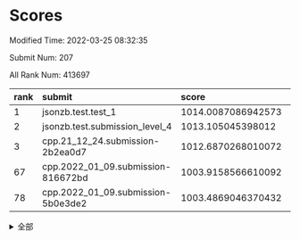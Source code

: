 # Scores

Modified Time: 2022-03-25 08:32:35

Submit Num: 207

All Rank Num: 413697

| rank |               submit               |       score        |       sigma        | pk_num |
| :--- | :--------------------------------- | :----------------- | :----------------- | :----- |
| 1    | jsonzb.test.test_1                 | 1014.0087086942573 | 0.8281959378252466 | 7998   |
| 2    | jsonzb.test.submission_level_4     | 1013.105045398012  | 0.801243953391233  | 7996   |
| 3    | cpp.21_12_24.submission-2b2ea0d7   | 1012.6870268010072 | 0.7838719027106873 | 7997   |
| 67   | cpp.2022_01_09.submission-816672bd | 1003.9158566610092 | 0.738682671449786  | 7993   |
| 78   | cpp.2022_01_09.submission-5b0e3de2 | 1003.4869046370432 | 0.7117218311223718 | 8001   |


<details>
<summary>全部</summary>

| rank |                 submit                 |       score        |       sigma        | pk_num |
| :--- | :------------------------------------- | :----------------- | :----------------- | :----- |
| 1    | jsonzb.test.test_1                     | 1014.0087086942573 | 0.8281959378252466 | 7998   |
| 2    | jsonzb.test.submission_level_4         | 1013.105045398012  | 0.801243953391233  | 7996   |
| 3    | cpp.21_12_24.submission-2b2ea0d7       | 1012.6870268010072 | 0.7838719027106873 | 7997   |
| 4    | gobigger.level_3.submission_level_3_22 | 1011.664504047012  | 0.7659078529210553 | 7986   |
| 5    | gobigger.level_3.submission_level_3_11 | 1011.3958285386558 | 0.7675802153505875 | 7997   |
| 6    | gobigger.level_3.submission_level_3_40 | 1011.2787087462538 | 0.7649278573386951 | 7994   |
| 7    | gobigger.level_3.submission_level_3_32 | 1011.0955706048306 | 0.7683466240864096 | 7996   |
| 8    | gobigger.level_3.submission_level_3_30 | 1010.9831849474367 | 0.7786552784281557 | 7995   |
| 9    | gobigger.level_3.submission_level_3_49 | 1010.963849576481  | 0.7443516868917311 | 7993   |
| 10   | gobigger.level_3.submission_level_3_23 | 1010.9207131026845 | 0.7781889460801114 | 7999   |
| 11   | gobigger.level_3.submission_level_3_45 | 1010.8734951374687 | 0.7643137213819516 | 7989   |
| 12   | gobigger.level_3.submission_level_3_15 | 1010.8116145652524 | 0.7680959598974383 | 7990   |
| 13   | gobigger.level_3.submission_level_3_34 | 1010.6853444339492 | 0.7527381120312719 | 7995   |
| 14   | gobigger.level_3.submission_level_3_3  | 1010.4696428535831 | 0.7749699525145234 | 7992   |
| 15   | gobigger.level_3.submission_level_3_25 | 1010.4124448185838 | 0.756113628479785  | 7993   |
| 16   | gobigger.level_3.submission_level_3_27 | 1010.3985353314399 | 0.7613761469652768 | 7997   |
| 17   | gobigger.level_3.submission_level_3_21 | 1010.3029926955013 | 0.754569172814167  | 7991   |
| 18   | gobigger.level_3.submission_level_3_7  | 1010.3014688005984 | 0.750426877515957  | 8000   |
| 19   | gobigger.level_3.submission_level_3_36 | 1010.2617085582997 | 0.7760769830466694 | 7993   |
| 20   | gobigger.level_3.submission_level_3_46 | 1010.2494171997541 | 0.7709777624455637 | 7996   |
| 21   | gobigger.level_3.submission_level_3_10 | 1010.1546808817177 | 0.7412443596469191 | 7995   |
| 22   | gobigger.level_3.submission_level_3_5  | 1010.1500352599492 | 0.7587972014797976 | 7996   |
| 23   | gobigger.level_3.submission_level_3_35 | 1010.1122797318083 | 0.7773849165498409 | 7992   |
| 24   | gobigger.level_3.submission_level_3_4  | 1010.0726706170947 | 0.7633699907744623 | 7996   |
| 25   | gobigger.level_3.submission_level_3_28 | 1010.0618866608195 | 0.7629052183743804 | 7996   |
| 26   | gobigger.level_3.submission_level_3_13 | 1010.0556599138987 | 0.747371422484651  | 7999   |
| 27   | gobigger.level_3.submission_level_3_16 | 1010.0452963629289 | 0.758793566290055  | 7994   |
| 28   | gobigger.level_3.submission_level_3_43 | 1009.9228312849797 | 0.7523791970661645 | 7999   |
| 29   | gobigger.level_3.submission_level_3_39 | 1009.8455885870371 | 0.7598161039545277 | 7993   |
| 30   | gobigger.level_3.submission_level_3_8  | 1009.8157821998661 | 0.7569869449964712 | 7998   |
| 31   | gobigger.level_3.submission_level_3_24 | 1009.7174131336833 | 0.7374308448438542 | 7993   |
| 32   | gobigger.level_3.submission_level_3_18 | 1009.6276763940429 | 0.7526774329711688 | 7994   |
| 33   | gobigger.level_3.submission_level_3_37 | 1009.4877109613486 | 0.7730387227334079 | 7992   |
| 34   | gobigger.level_3.submission_level_3_9  | 1009.4840658185959 | 0.7266135570491333 | 7993   |
| 35   | gobigger.level_3.submission_level_3_44 | 1009.4081985387495 | 0.7693438569047416 | 7996   |
| 36   | gobigger.level_3.submission_level_3_19 | 1009.345118329897  | 0.7650511075253819 | 7991   |
| 37   | gobigger.level_3.submission_level_3_29 | 1009.2942751133284 | 0.7499269054774111 | 7992   |
| 38   | gobigger.level_3.submission_level_3_26 | 1009.2391819796372 | 0.7344042431500603 | 7988   |
| 39   | gobigger.level_3.submission_level_3_31 | 1009.1817272352671 | 0.7482725329293681 | 7996   |
| 40   | gobigger.level_3.submission_level_3_47 | 1009.1766526539976 | 0.763043589127271  | 7997   |
| 41   | gobigger.level_3.submission_level_3_2  | 1009.1311828038064 | 0.7549311235342884 | 7998   |
| 42   | gobigger.level_3.submission_level_3_14 | 1009.0787607914326 | 0.7453201797679208 | 7994   |
| 43   | gobigger.level_3.submission_level_3_12 | 1009.0347726330631 | 0.7248924688794218 | 8000   |
| 44   | gobigger.level_3.submission_level_3_1  | 1009.0010964913283 | 0.7665103404230373 | 7991   |
| 45   | gobigger.level_3.submission_level_3_6  | 1008.9448862246703 | 0.7278593073158731 | 7994   |
| 46   | gobigger.level_3.submission_level_3_41 | 1008.9345545860122 | 0.7495886201506057 | 7996   |
| 47   | gobigger.level_3.submission_level_3_42 | 1008.6770566609008 | 0.7429411854399661 | 7996   |
| 48   | gobigger.level_3.submission_level_3_33 | 1008.6011052530237 | 0.7463187264254922 | 7996   |
| 49   | gobigger.level_3.submission_level_3_17 | 1008.5429628278401 | 0.7317098191250911 | 7995   |
| 50   | gobigger.level_3.submission_level_3_20 | 1008.5132747632075 | 0.7338314183270492 | 7992   |
| 51   | gobigger.level_3.submission_level_3_48 | 1008.2961072290876 | 0.733605039424342  | 7996   |
| 52   | gobigger.level_3.submission_level_3_38 | 1007.7297589222384 | 0.7229974509072271 | 7994   |
| 53   | gobigger.level_3.submission_level_3_0  | 1007.5979933393754 | 0.7342164908241042 | 7998   |
| 54   | gobigger.level_1.submission_level_1_39 | 1004.7174561866659 | 0.7370284151961685 | 7995   |
| 55   | gobigger.level_1.submission_level_1_2  | 1004.7093702142145 | 0.7135929955261664 | 7991   |
| 56   | gobigger.level_1.submission_level_1_23 | 1004.4298909346697 | 0.7130374687511161 | 7996   |
| 57   | gobigger.level_1.submission_level_1_0  | 1004.4258704218348 | 0.7121854449031633 | 7997   |
| 58   | gobigger.level_1.submission_level_1_8  | 1004.3694806598045 | 0.7223933766590614 | 8001   |
| 59   | gobigger.level_1.submission_level_1_49 | 1004.3621485998469 | 0.7073965459121299 | 7994   |
| 60   | gobigger.level_1.submission_level_1_14 | 1004.2346070253616 | 0.7267031549616095 | 7997   |
| 61   | gobigger.level_1.submission_level_1_47 | 1004.1442355503983 | 0.7124274074339253 | 7998   |
| 62   | gobigger.level_1.submission_level_1_12 | 1004.1297673104301 | 0.7160818591172224 | 7996   |
| 63   | gobigger.level_1.submission_level_1_36 | 1004.1051036909847 | 0.7280894402275246 | 8001   |
| 64   | gobigger.level_1.submission_level_1_6  | 1004.0860665939812 | 0.7139069542494265 | 7993   |
| 65   | gobigger.level_1.submission_level_1_44 | 1003.9816828617833 | 0.7217348102895712 | 7988   |
| 66   | gobigger.level_1.submission_level_1_19 | 1003.931483803584  | 0.7116118488994603 | 7990   |
| 67   | cpp.2022_01_09.submission-816672bd     | 1003.9158566610092 | 0.738682671449786  | 7993   |
| 68   | gobigger.level_1.submission_level_1_28 | 1003.8423560973051 | 0.7253880375211781 | 7992   |
| 69   | gobigger.level_1.submission_level_1_16 | 1003.7646955162485 | 0.7119866448645238 | 7995   |
| 70   | gobigger.level_1.submission_level_1_34 | 1003.7517895639995 | 0.7107677889907773 | 7993   |
| 71   | gobigger.level_1.submission_level_1_9  | 1003.6044391575196 | 0.7070204472252144 | 7995   |
| 72   | gobigger.level_1.submission_level_1_29 | 1003.5956488477242 | 0.704778231343901  | 7999   |
| 73   | gobigger.level_1.submission_level_1_15 | 1003.5791278785567 | 0.7218053815570502 | 7991   |
| 74   | gobigger.level_1.submission_level_1_10 | 1003.561193779796  | 0.7217122206132314 | 7991   |
| 75   | gobigger.level_1.submission_level_1_45 | 1003.5552207727183 | 0.7143456520230026 | 7992   |
| 76   | gobigger.level_1.submission_level_1_46 | 1003.5234969661874 | 0.7143997837234193 | 7994   |
| 77   | gobigger.level_1.submission_level_1_41 | 1003.493204481456  | 0.7144688214130166 | 7993   |
| 78   | cpp.2022_01_09.submission-5b0e3de2     | 1003.4869046370432 | 0.7117218311223718 | 8001   |
| 79   | gobigger.level_1.submission_level_1_4  | 1003.4239542779808 | 0.704417073790251  | 7994   |
| 80   | gobigger.level_1.submission_level_1_25 | 1003.4131505612746 | 0.7121599376072024 | 7996   |
| 81   | gobigger.level_1.submission_level_1_24 | 1003.354367199089  | 0.7147026414764123 | 7996   |
| 82   | gobigger.level_1.submission_level_1_32 | 1003.337144497048  | 0.7226069001774884 | 7994   |
| 83   | gobigger.level_1.submission_level_1_7  | 1003.2612424697164 | 0.707925632417632  | 7994   |
| 84   | gobigger.level_1.submission_level_1_13 | 1003.2389494700953 | 0.7071288042765265 | 7991   |
| 85   | gobigger.level_1.submission_level_1_26 | 1003.2071122131897 | 0.7231584873518961 | 7994   |
| 86   | gobigger.level_1.submission_level_1_35 | 1003.1817966615678 | 0.7100319024335122 | 7997   |
| 87   | gobigger.level_1.submission_level_1_1  | 1003.1436879391066 | 0.7085018342266709 | 7996   |
| 88   | gobigger.level_1.submission_level_1_38 | 1003.1206202465058 | 0.7004324530667201 | 7993   |
| 89   | gobigger.level_1.submission_level_1_37 | 1003.0639070264688 | 0.7065727289827537 | 7991   |
| 90   | gobigger.level_1.submission_level_1_30 | 1003.0455530643825 | 0.7132877647556071 | 7996   |
| 91   | gobigger.level_1.submission_level_1_31 | 1003.0060606513734 | 0.7113569927197675 | 7991   |
| 92   | gobigger.level_1.submission_level_1_3  | 1002.9300242328796 | 0.7179839042780239 | 7997   |
| 93   | gobigger.level_1.submission_level_1_22 | 1002.8943533057477 | 0.723681050873053  | 7992   |
| 94   | gobigger.level_1.submission_level_1_42 | 1002.8648657282583 | 0.7221612260209557 | 7999   |
| 95   | gobigger.level_1.submission_level_1_5  | 1002.7491225771843 | 0.7075594292970335 | 7993   |
| 96   | gobigger.level_1.submission_level_1_21 | 1002.6724845915902 | 0.7088553137662814 | 7992   |
| 97   | gobigger.level_1.submission_level_1_20 | 1002.666520906614  | 0.7116473684678439 | 7994   |
| 98   | gobigger.level_1.submission_level_1_17 | 1002.5441727429903 | 0.7161030602407662 | 7995   |
| 99   | gobigger.level_1.submission_level_1_48 | 1002.5436421630899 | 0.7124605925514779 | 7998   |
| 100  | gobigger.level_1.submission_level_1_18 | 1002.5227283221886 | 0.7128804054031936 | 7998   |
| 101  | gobigger.level_1.submission_level_1_27 | 1002.4640658677886 | 0.7105449996939885 | 8001   |
| 102  | gobigger.level_1.submission_level_1_43 | 1002.3915517918972 | 0.7307348779359563 | 7993   |
| 103  | gobigger.level_1.submission_level_1_40 | 1002.2494337828567 | 0.7087869951668548 | 7989   |
| 104  | gobigger.level_1.submission_level_1_11 | 1002.186425965801  | 0.7131798101814227 | 7992   |
| 105  | gobigger.level_1.submission_level_1_33 | 1002.140560297788  | 0.7107926692021955 | 7994   |
| 106  | gobigger.random.submission_random_24   | 998.0403259869802  | 0.6994050905195063 | 7989   |
| 107  | gobigger.random.submission_random_30   | 997.4567896658767  | 0.7044026103991269 | 7992   |
| 108  | gobigger.random.submission_random_31   | 997.2631395293682  | 0.70510805712398   | 7991   |
| 109  | gobigger.random.submission_random_35   | 996.962687872914   | 0.7149596212299594 | 7996   |
| 110  | gobigger.random.submission_random_49   | 996.8467109768627  | 0.7156220660775031 | 7996   |
| 111  | gobigger.random.submission_random_20   | 996.7634439140114  | 0.7170503497358915 | 7994   |
| 112  | gobigger.random.submission_random_19   | 996.7418082033463  | 0.7202707022983388 | 7995   |
| 113  | gobigger.random.submission_random_8    | 996.7112169454607  | 0.7026350194902009 | 7996   |
| 114  | gobigger.random.submission_random_21   | 996.6584368127084  | 0.7078432018849677 | 7997   |
| 115  | gobigger.random.submission_random_13   | 996.6522702362997  | 0.7098102180212494 | 7996   |
| 116  | gobigger.random.submission_random_40   | 996.578457795574   | 0.7210157641139405 | 7997   |
| 117  | gobigger.random.submission_random_2    | 996.5363126707653  | 0.7089316092560246 | 7994   |
| 118  | gobigger.random.submission_random_23   | 996.4644243834307  | 0.7117346089916414 | 7996   |
| 119  | gobigger.random.submission_random_7    | 996.4514586293194  | 0.7184029612108623 | 7995   |
| 120  | gobigger.random.submission_random_18   | 996.4225900064021  | 0.7076333947264043 | 7998   |
| 121  | gobigger.random.submission_random_45   | 996.4018534327613  | 0.7120181892867141 | 7996   |
| 122  | gobigger.random.submission_random_43   | 996.3974263723654  | 0.7035830946136069 | 7984   |
| 123  | gobigger.random.submission_random_14   | 996.344809860332   | 0.7177492006830919 | 7992   |
| 124  | gobigger.random.submission_random_12   | 996.3372058382027  | 0.6998378320896761 | 7991   |
| 125  | gobigger.random.submission_random_29   | 996.3339878536362  | 0.7157808773934562 | 7991   |
| 126  | gobigger.random.submission_random_3    | 996.330045442071   | 0.6976082159916879 | 7992   |
| 127  | gobigger.random.submission_random_11   | 996.3234905038333  | 0.704953448926356  | 7995   |
| 128  | gobigger.random.submission_random_47   | 996.118891416348   | 0.7160172581997274 | 7993   |
| 129  | gobigger.random.submission_random_46   | 996.1046089991706  | 0.7146878858832034 | 7996   |
| 130  | gobigger.random.submission_random_41   | 996.1042976871825  | 0.7195086384051989 | 7991   |
| 131  | gobigger.random.submission_random_15   | 996.0814777319413  | 0.7113489314299954 | 7991   |
| 132  | gobigger.random.submission_random_16   | 996.0786592730982  | 0.7155603122867009 | 7999   |
| 133  | gobigger.random.submission_random_5    | 995.9960182160041  | 0.7104928947511224 | 7994   |
| 134  | gobigger.random.submission_random_48   | 995.9794465624686  | 0.7045649453106511 | 7996   |
| 135  | gobigger.random.submission_random_4    | 995.962540071452   | 0.717948008292954  | 7996   |
| 136  | gobigger.random.submission_random_1    | 995.9094485432068  | 0.7070359906445325 | 7994   |
| 137  | gobigger.random.submission_random_42   | 995.8191573101475  | 0.7096022991831549 | 7998   |
| 138  | gobigger.random.submission_random_27   | 995.6644426153078  | 0.7154653514913613 | 7993   |
| 139  | gobigger.random.submission_random_44   | 995.6499723186523  | 0.7168818503477836 | 7996   |
| 140  | gobigger.random.submission_random_28   | 995.6094747459078  | 0.7164395185317711 | 7994   |
| 141  | gobigger.random.submission_random_26   | 995.5906962676444  | 0.7119769287031106 | 7992   |
| 142  | gobigger.random.submission_random_39   | 995.5902484488699  | 0.7258007526482996 | 8000   |
| 143  | gobigger.random.submission_random_10   | 995.4566670297232  | 0.7240422147115937 | 7997   |
| 144  | gobigger.random.submission_random_36   | 995.4272409103027  | 0.7246799687754968 | 7995   |
| 145  | gobigger.random.submission_random_37   | 995.4169064416192  | 0.697383431425675  | 7996   |
| 146  | gobigger.random.submission_random_17   | 995.3809473251235  | 0.7154577914493189 | 7991   |
| 147  | gobigger.random.submission_random_38   | 995.254737656911   | 0.7205208229321507 | 7997   |
| 148  | gobigger.random.submission_random_33   | 995.1031308305298  | 0.709150742818489  | 7989   |
| 149  | gobigger.random.submission_random_32   | 995.0159765554857  | 0.7280709373998204 | 7997   |
| 150  | gobigger.level_2.submission_level_2_6  | 994.9837367009991  | 0.7364271597549839 | 7995   |
| 151  | gobigger.random.submission_random_0    | 994.8715279267878  | 0.7194248861310504 | 7993   |
| 152  | gobigger.random.submission_random_22   | 994.8163521574397  | 0.7079063536997473 | 7996   |
| 153  | gobigger.random.submission_random_9    | 994.5737452821398  | 0.7277623603347507 | 7993   |
| 154  | gobigger.random.submission_random_34   | 994.4844084875766  | 0.7236008318353608 | 7991   |
| 155  | gobigger.random.submission_random_25   | 994.3480797371982  | 0.7227103900834635 | 7995   |
| 156  | gobigger.random.submission_random_6    | 994.258563767282   | 0.7070004349297259 | 7992   |
| 157  | gobigger.level_2.submission_level_2_22 | 993.5605621719703  | 0.7445134572797809 | 7994   |
| 158  | gobigger.level_2.submission_level_2_30 | 993.4046162253683  | 0.7296494479827986 | 7996   |
| 159  | gobigger.level_2.submission_level_2_23 | 993.3213326271406  | 0.7345703086390476 | 7993   |
| 160  | gobigger.level_2.submission_level_2_8  | 993.3090080999359  | 0.7331663639783325 | 7995   |
| 161  | gobigger.level_2.submission_level_2_48 | 993.2494902231919  | 0.7369614434158296 | 7996   |
| 162  | gobigger.level_2.submission_level_2_49 | 993.1123380875705  | 0.7317462129821772 | 7992   |
| 163  | gobigger.level_2.submission_level_2_45 | 993.1097756492079  | 0.7382725057370977 | 7995   |
| 164  | gobigger.level_2.submission_level_2_20 | 993.0731665944969  | 0.7463168503355313 | 7995   |
| 165  | gobigger.level_2.submission_level_2_21 | 993.0641227741728  | 0.7382164341587851 | 7994   |
| 166  | gobigger.level_2.submission_level_2_26 | 992.9545918415462  | 0.7440364943846108 | 7989   |
| 167  | gobigger.level_2.submission_level_2_5  | 992.9239048450743  | 0.7282239702501231 | 7995   |
| 168  | gobigger.level_2.submission_level_2_47 | 992.8832867791963  | 0.7431356581979894 | 7994   |
| 169  | gobigger.level_2.submission_level_2_41 | 992.8670323848991  | 0.7307786897302342 | 7994   |
| 170  | gobigger.level_2.submission_level_2_4  | 992.8522823968539  | 0.7268459113741087 | 7993   |
| 171  | gobigger.level_2.submission_level_2_42 | 992.7670846601089  | 0.7600335237430225 | 7995   |
| 172  | gobigger.level_2.submission_level_2_18 | 992.7462154807495  | 0.758775949015888  | 7994   |
| 173  | gobigger.level_2.submission_level_2_32 | 992.5332392109153  | 0.7269019718039719 | 7992   |
| 174  | gobigger.level_2.submission_level_2_1  | 992.477913307409   | 0.7517748016416156 | 7995   |
| 175  | gobigger.level_2.submission_level_2_19 | 992.4614370582123  | 0.7459624745205297 | 7993   |
| 176  | gobigger.level_2.submission_level_2_37 | 992.3065131462246  | 0.7395566951951438 | 7990   |
| 177  | gobigger.level_2.submission_level_2_2  | 992.2975145230452  | 0.7564941789934869 | 7990   |
| 178  | gobigger.level_2.submission_level_2_33 | 992.2733379488303  | 0.7498003566471451 | 7987   |
| 179  | gobigger.level_2.submission_level_2_31 | 992.2353401426941  | 0.7387683523322686 | 7993   |
| 180  | gobigger.level_2.submission_level_2_10 | 992.2338426810231  | 0.7426901958223037 | 7992   |
| 181  | gobigger.level_2.submission_level_2_38 | 992.2165826065154  | 0.7418044625733624 | 7994   |
| 182  | gobigger.level_2.submission_level_2_29 | 992.2115935607104  | 0.7547500935887039 | 7996   |
| 183  | gobigger.level_2.submission_level_2_27 | 992.131635712785   | 0.7601685999907591 | 7993   |
| 184  | gobigger.level_2.submission_level_2_24 | 992.0999658686053  | 0.7422291828937047 | 7995   |
| 185  | gobigger.level_2.submission_level_2_39 | 992.0404687431363  | 0.7638901500929461 | 7989   |
| 186  | gobigger.level_2.submission_level_2_9  | 991.9325163753966  | 0.7460721015762732 | 7995   |
| 187  | gobigger.level_2.submission_level_2_35 | 991.8264850589001  | 0.7514931950250201 | 7993   |
| 188  | gobigger.level_2.submission_level_2_13 | 991.7686465576786  | 0.7397990951698644 | 7999   |
| 189  | gobigger.level_2.submission_level_2_3  | 991.7349215289612  | 0.7463114655914188 | 7997   |
| 190  | gobigger.level_2.submission_level_2_7  | 991.7099171514415  | 0.7796866571032162 | 7987   |
| 191  | gobigger.level_2.submission_level_2_16 | 991.5744883252695  | 0.7403591032698297 | 8002   |
| 192  | gobigger.level_2.submission_level_2_36 | 991.5509633345779  | 0.759678735026422  | 7989   |
| 193  | gobigger.level_2.submission_level_2_43 | 991.4885361914818  | 0.7400269512584355 | 7993   |
| 194  | gobigger.level_2.submission_level_2_12 | 991.4409535322752  | 0.7595412544627861 | 7989   |
| 195  | gobigger.level_2.submission_level_2_44 | 991.414311081591   | 0.7679084977199556 | 7996   |
| 196  | gobigger.level_2.submission_level_2_28 | 991.3810046176047  | 0.7455291005896876 | 7991   |
| 197  | gobigger.level_2.submission_level_2_17 | 991.3750144494946  | 0.7477551955563898 | 7991   |
| 198  | gobigger.level_2.submission_level_2_40 | 991.3668037362161  | 0.7426599136674169 | 7994   |
| 199  | gobigger.level_2.submission_level_2_0  | 991.3471227096106  | 0.768470619483132  | 7995   |
| 200  | gobigger.level_2.submission_level_2_14 | 991.3358872107316  | 0.7757065422172726 | 7997   |
| 201  | gobigger.level_2.submission_level_2_46 | 991.2286139302493  | 0.7693364839181455 | 7995   |
| 202  | gobigger.level_2.submission_level_2_34 | 991.2063844121878  | 0.7502862771757324 | 7992   |
| 203  | gobigger.level_2.submission_level_2_15 | 991.1568137350268  | 0.7407842888725832 | 7989   |
| 204  | gobigger.level_2.submission_level_2_25 | 990.9560396558225  | 0.7559073027933386 | 7996   |
| 205  | gobigger.level_2.submission_level_2_11 | 990.725831401717   | 0.7465660117274504 | 7993   |
| 206  | gobigger.none.submission_none_0        | 979.8435280316904  | 1.2316868279349245 | 7992   |
| 207  | gobigger.none.submission_none_1        | 975.7766492144493  | 1.5155552750699672 | 7987   |

</details>